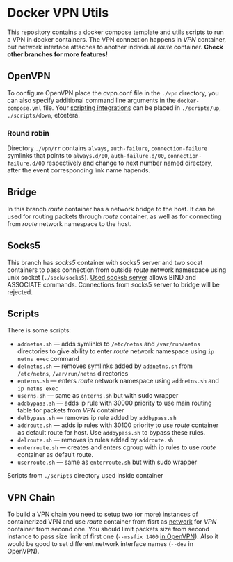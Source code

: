 # Docker VPN Utils

This repository contains a docker compose template and utils scripts to run a VPN in docker containers.
The VPN connection happens in *VPN* container, but network interface attaches to another individual *route* container.
**Check other branches for more features!**

## OpenVPN

To configure OpenVPN place the ovpn.conf file in the `./vpn` directory, you can also specify additional command line arguments in the `docker-compose.yml` file. Your [scripting integrations](https://openvpn.net/community-resources/reference-manual-for-openvpn-2-5/#scripting-integration) can be placed in `./scripts/up`, `./scripts/down`, etcetera.

### Round robin

Directory `./vpn/rr` contains `always`, `auth-failure`, `connection-failure` symlinks that points to `always.d/00`, `auth-failure.d/00`, `connection-failure.d/00` respectively and change to next number named directory, after the event corresponding link name hapends.

## Bridge

In this branch *route* container has a network bridge to the host. It can be used for routing packets through *route* container, as well as for connecting from *route* network namespace to the host.

## Socks5

This branch has *socks5* container with socks5 server and two socat containers to pass connection from outside *route* network namespace using unix socket (`./sock/socks5`).
[Used socks5 server](https://github.com/wzshiming/socks5/tree/v0.4.2) allows BIND and ASSOCIATE commands.
Connections from socks5 server to bridge will be rejected.

## Scripts

There is some scripts:

 - `addnetns.sh` — adds symlinks to `/etc/netns` and `/var/run/netns` directories to give ability to enter *route* network namespace using `ip netns exec` command
 - `delnetns.sh` — removes symlinks added by `addnetns.sh` from `/etc/netns`, `/var/run/netns` directories
 - `enterns.sh` — enters *route* network namespace using `addnetns.sh` and `ip netns exec`
 - `userns.sh` — same as `enterns.sh` but with sudo wrapper
 - `addbypass.sh` — adds ip rule with 30000 priority to use main routing table for packets from *VPN* container
 - `delbypass.sh` — removes ip rule added by `addbypass.sh`
 - `addroute.sh` — adds ip rules with 30100 priority to use *route* container as default route for host. Use `addbypass.sh` to bypass these rules.
 - `delroute.sh` — removes ip rules added by `addroute.sh`
 - `enterroute.sh` — creates and enters cgroup with ip rules to use *route* container as default route.
 - `userroute.sh` — same as `enterroute.sh` but with sudo wrapper

Scripts from `./scripts` directory used inside container

## VPN Chain

To build a VPN chain you need to setup two (or more) instances of containerized VPN and use *route* container from fisrt as [network](https://docs.docker.com/compose/compose-file/compose-file-v3/#network_mode) for *VPN* container from second one.
You should limit packets size from second instance to pass size limit of first one (`--mssfix 1400` [in OpenVPN](https://openvpn.net/community-resources/reference-manual-for-openvpn-2-5/#network-configuration)).
Also it would be good to set different network interface names (`--dev` in OpenVPN).
